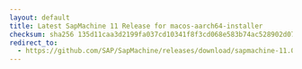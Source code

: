 ```yaml
---
layout: default
title: Latest SapMachine 11 Release for macos-aarch64-installer
checksum: sha256 135d11caa3d2199fa037cd10341f8f3cd068e583b74ac528902d072822ef400c
redirect_to:
  - https://github.com/SAP/SapMachine/releases/download/sapmachine-11.0.19/sapmachine-jre-11.0.19_macos-aarch64_bin.dmg
---
```

